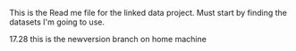This is the Read me file for the linked data project. Must start by finding the datasets I'm going to use.


17.28 this is the newversion branch on home machine
